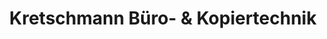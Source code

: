 ---
title: "Kretschmann Büro- & Kopiertechnik"
url: /schwarmstedt/kretschmann-buero-und-kopiertechnik/
shop: Computer
---